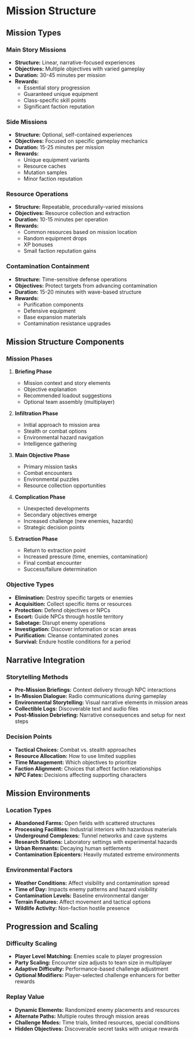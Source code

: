 # Mission Structure

## Mission Types

### Main Story Missions
- **Structure:** Linear, narrative-focused experiences
- **Objectives:** Multiple objectives with varied gameplay
- **Duration:** 30-45 minutes per mission
- **Rewards:** 
  - Essential story progression
  - Guaranteed unique equipment
  - Class-specific skill points
  - Significant faction reputation

### Side Missions
- **Structure:** Optional, self-contained experiences
- **Objectives:** Focused on specific gameplay mechanics
- **Duration:** 15-25 minutes per mission
- **Rewards:**
  - Unique equipment variants
  - Resource caches
  - Mutation samples
  - Minor faction reputation

### Resource Operations
- **Structure:** Repeatable, procedurally-varied missions
- **Objectives:** Resource collection and extraction
- **Duration:** 10-15 minutes per operation
- **Rewards:**
  - Common resources based on mission location
  - Random equipment drops
  - XP bonuses
  - Small faction reputation gains

### Contamination Containment
- **Structure:** Time-sensitive defense operations
- **Objectives:** Protect targets from advancing contamination
- **Duration:** 15-20 minutes with wave-based structure
- **Rewards:**
  - Purification components
  - Defensive equipment
  - Base expansion materials
  - Contamination resistance upgrades

## Mission Structure Components

### Mission Phases
1. **Briefing Phase**
   - Mission context and story elements
   - Objective explanation
   - Recommended loadout suggestions
   - Optional team assembly (multiplayer)

2. **Infiltration Phase**
   - Initial approach to mission area
   - Stealth or combat options
   - Environmental hazard navigation
   - Intelligence gathering

3. **Main Objective Phase**
   - Primary mission tasks
   - Combat encounters
   - Environmental puzzles
   - Resource collection opportunities

4. **Complication Phase**
   - Unexpected developments
   - Secondary objectives emerge
   - Increased challenge (new enemies, hazards)
   - Strategic decision points

5. **Extraction Phase**
   - Return to extraction point
   - Increased pressure (time, enemies, contamination)
   - Final combat encounter
   - Success/failure determination

### Objective Types
- **Elimination:** Destroy specific targets or enemies
- **Acquisition:** Collect specific items or resources
- **Protection:** Defend objectives or NPCs
- **Escort:** Guide NPCs through hostile territory
- **Sabotage:** Disrupt enemy operations
- **Investigation:** Discover information or scan areas
- **Purification:** Cleanse contaminated zones
- **Survival:** Endure hostile conditions for a period

## Narrative Integration

### Storytelling Methods
- **Pre-Mission Briefings:** Context delivery through NPC interactions
- **In-Mission Dialogue:** Radio communications during gameplay
- **Environmental Storytelling:** Visual narrative elements in mission areas
- **Collectible Logs:** Discoverable text and audio files
- **Post-Mission Debriefing:** Narrative consequences and setup for next steps

### Decision Points
- **Tactical Choices:** Combat vs. stealth approaches
- **Resource Allocation:** How to use limited supplies
- **Time Management:** Which objectives to prioritize
- **Faction Alignment:** Choices that affect faction relationships
- **NPC Fates:** Decisions affecting supporting characters

## Mission Environments

### Location Types
- **Abandoned Farms:** Open fields with scattered structures
- **Processing Facilities:** Industrial interiors with hazardous materials
- **Underground Complexes:** Tunnel networks and cave systems
- **Research Stations:** Laboratory settings with experimental hazards
- **Urban Remnants:** Decaying human settlements
- **Contamination Epicenters:** Heavily mutated extreme environments

### Environmental Factors
- **Weather Conditions:** Affect visibility and contamination spread
- **Time of Day:** Impacts enemy patterns and hazard visibility
- **Contamination Levels:** Baseline environmental danger
- **Terrain Features:** Affect movement and tactical options
- **Wildlife Activity:** Non-faction hostile presence

## Progression and Scaling

### Difficulty Scaling
- **Player Level Matching:** Enemies scale to player progression
- **Party Scaling:** Encounter size adjusts to team size in multiplayer
- **Adaptive Difficulty:** Performance-based challenge adjustment
- **Optional Modifiers:** Player-selected challenge enhancers for better rewards

### Replay Value
- **Dynamic Elements:** Randomized enemy placements and resources
- **Alternate Paths:** Multiple routes through mission areas
- **Challenge Modes:** Time trials, limited resources, special conditions
- **Hidden Objectives:** Discoverable secret tasks with unique rewards